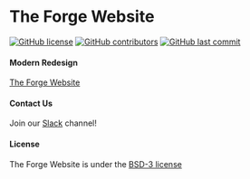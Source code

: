 # The Forge Website

[![GitHub license](https://img.shields.io/github/license/volkb/Web-Systems-Development-Group-6.svg)](https://github.com/volkb/Web-Systems-Development-Group-6/blob/master/LICENSE.txt)
[![GitHub contributors](https://img.shields.io/github/contributors/volkb/Web-Systems-Development-Group-6.svg)](https://github.com/volkb/Web-Systems-Development-Group-6/graphs/contributors)
[![GitHub last commit](https://img.shields.io/github/last-commit/volkb/Web-Systems-Development-Group-6.svg)](https://github.com/volkb/Web-Systems-Development-Group-6/commits/master)

#### Modern Redesign
[The Forge Website](https://theforge.rpi.edu/)

#### Contact Us

Join our [Slack](https://rpiforge.slack.com/) channel!

#### License
The Forge Website is under the [BSD-3 license](https://opensource.org/licenses/BSD-3-Clause)
